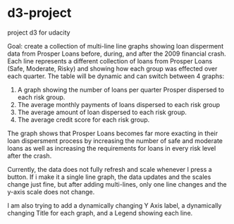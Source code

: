 # d3-project
project d3 for udacity

Goal: create a collection of multi-line line graphs showing loan disperment data from Prosper Loans before, during, and after the 2009 financial crash.  Each line represents a different collection of loans from Prosper Loans (Safe, Moderate, Risky) and showing how each group was effected over each quarter.  The table will be dynamic and can switch between 4 graphs:

1. A graph showing the number of loans per quarter Prosper dispersed to each risk group.
2. The average monthly payments of loans dispersed to each risk group
3. The average amount of loan dispersed to each risk group.
4. The average credit score for each risk group.

The graph shows that Prosper Loans becomes far more exacting in their loan dispersment process by increasing the number of safe and moderate loans as well as increasing the requirements for loans in every risk level after the crash.

Currently, the data does not fully refresh and scale whenever I press a button.  If i make it a single line graph, the data updates and the scales change just fine, but after adding multi-lines, only one line changes and the y-axis scale does not change.

I am also trying to add a dynamically changing Y Axis label, a dynamically changing Title for each graph, and a Legend showing each line.

